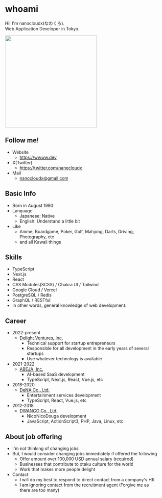 # whoami  
Hi! I'm nanocloudx(なのくろ).  
Web Application Developer in Tokyo.  

<img src="https://wwww.dev/images/nyancat.gif" style="width:300px;" />

## Follow me!

- Website
  - https://wwww.dev
- X(Twitter)
  - https://twitter.com/nanocloudx
- Mail
  - nanocloudx@gmail.com
  
## Basic Info
- Born in August 1990
- Language
  - Japanese: Native
  - English: Understand a little bit
- Like
  - Anime, Boardgame, Poker, Golf, Mahjong, Darts, Driving, Photography, etc
  - and all Kawaii things

## Skills
- TypeScript
- Next.js
- React
- CSS Modules(SCSS) / Chakra UI / Tailwind
- Google Cloud / Vercel
- PostgreSQL / Redis
- GraphQL / RESTful
- In other words, general knowledge of web development.

## Career
- 2022-present
  - [Delight Ventures, Inc.](https://www.delight-ventures.com/en/)
    - Technical support for startup entrepreneurs
    - Responsible for all development in the early years of several startups
    - Use whatever technology is available
- 2021-2022
  - [ABEJA, Inc.](https://www.abejainc.com/en)
    - AI-based SaaS development
    - TypeScript, Next.js, React, Vue.js, etc
- 2018-2020
  - [DeNA Co., Ltd.](https://dena.com/)
    - Entertainment services development
    - TypeScript, React, Vue.js, etc
- 2012-2018
  - [DWANGO Co., Ltd.](https://en.dwango.co.jp/)
    - NicoNicoDouga development
    - JavaScript, ActionScript3, PHP, Java, Linux, etc

## About job offering
- I'm not thinking of changing jobs
- But, I would consider changing jobs immediately if offered the following
  - Offer amount over 100,000 USD annual salary (required)
  - Businesses that contribute to otaku culture for the world
  - Work that makes more people delight
- Contact
  - I will do my best to respond to direct contact from a company's HR
  - I am ignoring contact from the recruitment agent (Forgive me as there are too many)

